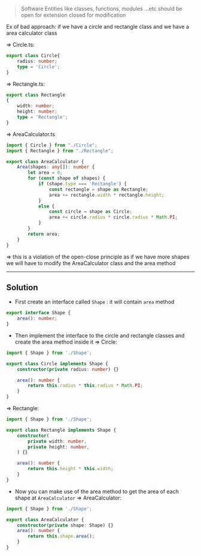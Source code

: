 > Software Entities like classes, functions, modules ...etc should be open for extension closed for modification

Ex of bad approach:
if we have a circle and rectangle class and we have a area calculator class

=> Circle.ts:

```ts
export class Circle{
    radius: number;
    type = 'Circle';
}
```

=> Rectangle.ts:

```ts
export class Rectangle
{
    width: number;
    height: number;
    type = 'Rectangle';
}
```

=> AreaCalculator.ts

```ts
import { Circle } from "./Circle";
import { Rectangle } from "./Rectangle";

export class AreaCalculator {
    Area(shapes: any[]): number {
        let area = 0;
        for (const shape of shapes) {
            if (shape.type === 'Rectangle') {
                const rectangle = shape as Rectangle;
                area += rectangle.width * rectangle.height;
            }
            else {
                const circle = shape as Circle;
                area += circle.radius * circle.radius * Math.PI;
            }
        }
        return area;
    }
}
```

=> this is a violation of the open-close principle as if we have more shapes we will have to modify the AreaCalculator class and the area method

---

## Solution

- First create an interface called `Shape` : it will contain `area` method

```ts
export interface Shape {
	area(): number;
}
```

- Then implement the interface to the circle and rectangle classes and create the area method inside it
    => Circle:

```ts
import { Shape } from './Shape';

export class Circle implements Shape {
	constructor(private radius: number) {}

	area(): number {
		return this.radius * this.radius * Math.PI;
	}
}
```

=> Rectangle:

```ts
import { Shape } from './Shape';

export class Rectangle implements Shape {
	constructor(
		private width: number,
		private height: number,
	) {}

	area(): number {
		return this.height * this.width;
	}
}
```

- Now you can make use of the area method to get the area of each shape at `AreaCalculator`
    => AreaCalculator:

```ts
import { Shape } from './Shape';

export class AreaCalculator {
	constructor(private shape: Shape) {}
	area(): number {
		return this.shape.area();
	}
}

```
